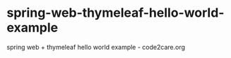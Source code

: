 # spring-web-thymeleaf-hello-world-example
spring web + thymeleaf hello world example - code2care.org
